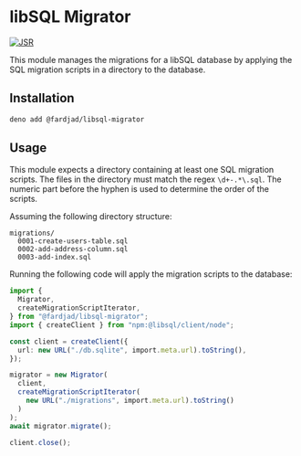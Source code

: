 # libSQL Migrator

[![JSR][JSR badge]][JSR]

[JSR]: https://jsr.io/@fardjad/libsql-migrator
[JSR badge]: https://jsr.io/badges/@fardjad/libsql-migrator

This module manages the migrations for a libSQL database by applying the SQL
migration scripts in a directory to the database.

## Installation

```sh
deno add @fardjad/libsql-migrator
```

## Usage

This module expects a directory containing at least one SQL migration scripts.
The files in the directory must match the regex `\d+-.*\.sql`. The numeric part
before the hyphen is used to determine the order of the scripts.

Assuming the following directory structure:

```
migrations/
  0001-create-users-table.sql
  0002-add-address-column.sql
  0003-add-index.sql
```

Running the following code will apply the migration scripts to the database:

```typescript
import {
  Migrator,
  createMigrationScriptIterator,
} from "@fardjad/libsql-migrator";
import { createClient } from "npm:@libsql/client/node";

const client = createClient({
  url: new URL("./db.sqlite", import.meta.url).toString(),
});

migrator = new Migrator(
  client,
  createMigrationScriptIterator(
    new URL("./migrations", import.meta.url).toString()
  )
);
await migrator.migrate();

client.close();
```
